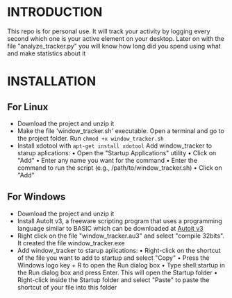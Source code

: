 # INTRODUCTION
This repo is for personal use. It will track your activity by logging every second which one is your active element on your desktop. Later on with the file "analyze_tracker.py" you will know how long did you spend using what and make statistics about it

# INSTALLATION
## For Linux
- Download the project and unzip it
- Make the file 'window_tracker.sh' executable. Open a terminal and go to the project folder. Run <code>chmod +x window_tracker.sh</code>
- Install xdotool with <code>apt-get install xdotool</code>
Add window_tracker to starup aplications:
    • Open the "Startup Applications" utility
    • Click on "Add"
    • Enter any name you want for the command
    • Enter the command to run the script (e.g., /path/to/window_tracker.sh)
    • Click on "Add"

## For Windows
- Download the project and unzip it
- Install  AutoIt v3, a freeware scripting program that uses a programming language similar to BASIC which can be downloaded at [Autoit v3](https://www.autoitscript.com/cgi-bin/getfile.pl?autoit3/autoit-v3-setup.zip)
- Right click on the file "window_tracker.au3" and select "compile 32bits". It created the file window_tracker.exe
- Add window_tracker to starup aplications:
    • Right-click on the shortcut of the file you want to add to startup and select "Copy"
    • Press the Windows logo key + R to open the Run dialog box
    • Type shell:startup in the Run dialog box and press Enter. This will open the Startup folder
    • Right-click inside the Startup folder and select "Paste" to paste the shortcut of your file into this folder
